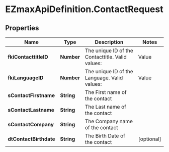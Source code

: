 # EZmaxApiDefinition.ContactRequest

## Properties

Name | Type | Description | Notes
------------ | ------------- | ------------- | -------------
**fkiContacttitleID** | **Number** | The unique ID of the Contacttitle.  Valid values:  |Value|Description| |-|-| |1|Ms.| |2|Mr.| |4|(Blank)| |5|Me (For Notaries)| | 
**fkiLanguageID** | **Number** | The unique ID of the Language.  Valid values:  |Value|Description| |-|-| |1|French| |2|English| | 
**sContactFirstname** | **String** | The First name of the contact | 
**sContactLastname** | **String** | The Last name of the contact | 
**sContactCompany** | **String** | The Company name of the contact | 
**dtContactBirthdate** | **String** | The Birth Date of the contact | [optional] 


